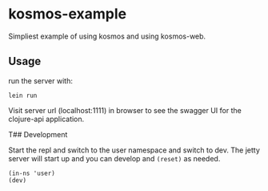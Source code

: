 # kosmos-example

Simpliest example of using kosmos and using kosmos-web.

## Usage

run the server with: 


``` 
lein run
```

Visit server url (localhost:1111) in browser to see the swagger UI for the clojure-api application. 

T## Development

Start the repl and switch to the user namespace and switch to dev. The jetty server will start up and you can develop and `(reset)` as needed. 

```
(in-ns 'user)
(dev)
```






